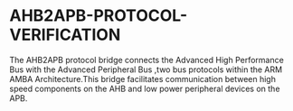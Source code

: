 # AHB2APB-PROTOCOL-VERIFICATION
The AHB2APB protocol bridge connects the Advanced High Performance Bus with the Advanced Peripheral Bus ,two bus protocols within the ARM AMBA Architecture.This bridge facilitates communication between high speed components on the AHB and low power peripheral devices on the APB.
